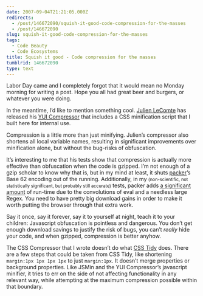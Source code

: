 ```yaml
---
date: 2007-09-04T21:21:05.000Z
redirects:
  - /post/146672090/squish-it-good-code-compression-for-the-masses
  - /post/146672090
slug: squish-it-good-code-compression-for-the-masses
tags:
  - Code Beauty
  - Code Ecosystems
title: Squish it good - Code compression for the masses
tumblrid: 146672090
type: text
---
```

<p>Labor Day came and I completely forgot that it would mean no Monday morning for writing a post.  Hope you all had great beer and burgers, or whatever you were doing.</p>

<p>In the meantime, I&rsquo;d like to mention something cool.  <a href="http://www.julienlecomte.net/">Julien LeComte</a> has released his <a href="http://www.julienlecomte.net/yuicompressor/">YUI Compressor</a> that includes a CSS minification script that I built here for internal use.</p>

<p>Compression is a little more than just minifying.  Julien&rsquo;s compressor also shortens all local variable names, resulting in significant improvements over minification alone, but without the bug-risks of obfuscation.</p>

<p>It&rsquo;s interesting to me that his tests show that compression is actually more effective than obfuscation when the code is gzipped.  I&rsquo;m not enough of a gzip scholar to know why that is, but in my mind at least, it shuts <a href="http://dean.edwards.name/packer/">packer</a>&rsquo;s Base 62 encoding out of the running.  Additionally, in my <small>(non-scientific, not statistically significant, but probably still accurate)</small> tests, packer adds <abbr title="between 100ms and 500ms for any given piece of code">a significant amount</abbr> of run-time due to the convolutions of eval and a needless large Regex.  You need to have pretty big download gains in order to make it worth putting the browser through that extra work.</p>

<p>Say it once, say it forever, say it to yourself at night, teach it to your children: Javascript obfuscation is pointless and dangerous.  You don&rsquo;t get enough download savings to justify the risk of bugs, you can&rsquo;t <em>really</em> hide your code, and when gzipped, compression is better anyhow.</p>

<p>The CSS Compressor that I wrote doesn&rsquo;t do what <a href="http://csstidy.sourceforge.net/">CSS Tidy</a> does.  There are a few steps that could be taken from CSS Tidy, like shortening <code>margin:1px 1px 1px 1px</code> to just <code>margin:1px</code>.  It doesn&rsquo;t merge properties or background properties.  Like JSMin and the YUI Compressor&rsquo;s javascript minifier, it tries to err on the side of not affecting functionality in any relevant way, while attempting at the maximum compression possible within that boundary.</p>

